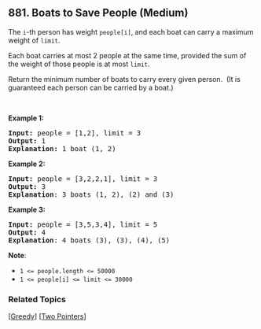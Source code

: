 <!--|This file generated by command(leetcode description); DO NOT EDIT.    |-->
<!--+----------------------------------------------------------------------+-->
<!--|@author    Openset <openset.wang@gmail.com>                           |-->
<!--|@link      https://github.com/openset                                 |-->
<!--|@home      https://github.com/openset/leetcode                        |-->
<!--+----------------------------------------------------------------------+-->

## 881. Boats to Save People (Medium)

<p>The <code>i</code>-th person has weight <code>people[i]</code>, and each boat can carry a maximum weight of <code>limit</code>.</p>

<p>Each boat carries at most 2 people at the same time, provided the sum of the&nbsp;weight of those people is at most <code>limit</code>.</p>

<p>Return the minimum number of boats to carry every given person.&nbsp; (It is guaranteed each person can be carried by a boat.)</p>

<p>&nbsp;</p>

<div>
<p><strong>Example 1:</strong></p>

<pre>
<strong>Input: </strong>people = <span id="example-input-1-1">[1,2]</span>, limit = <span id="example-input-1-2">3</span>
<strong>Output: </strong><span id="example-output-1">1</span>
<strong>Explanation: </strong>1 boat (1, 2)
</pre>

<div>
<p><strong>Example 2:</strong></p>

<pre>
<strong>Input: </strong>people = <span id="example-input-2-1">[3,2,2,1]</span>, limit = <span id="example-input-2-2">3</span>
<strong>Output: </strong><span id="example-output-2">3</span>
<strong>Explanation</strong>: 3 boats (1, 2), (2) and (3)
</pre>

<div>
<p><strong>Example 3:</strong></p>

<pre>
<strong>Input: </strong>people = <span id="example-input-3-1">[3,5,3,4]</span>, limit = <span id="example-input-3-2">5</span>
<strong>Output: </strong><span id="example-output-3">4</span>
<strong>Explanation</strong>: 4 boats (3), (3), (4), (5)</pre>

<p><strong>Note</strong>:</p>

<ul>
	<li><code>1 &lt;=&nbsp;people.length &lt;= 50000</code></li>
	<li><code>1 &lt;= people[i] &lt;=&nbsp;limit &lt;= 30000</code></li>
</ul>
</div>
</div>
</div>

### Related Topics
  [[Greedy](https://github.com/openset/leetcode/tree/master/tag/greedy/README.md)]
  [[Two Pointers](https://github.com/openset/leetcode/tree/master/tag/two-pointers/README.md)]
